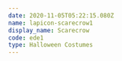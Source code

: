 ```yaml
---
date: 2020-11-05T05:22:15.080Z
name: lapicon-scarecrow1
display_name: Scarecrow
code: ede1
type: Halloween Costumes
---
```


